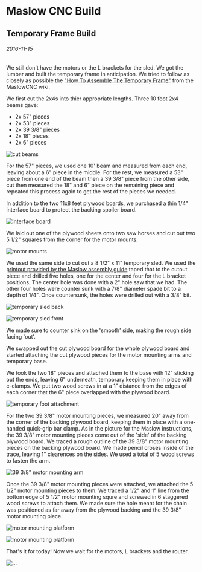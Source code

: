Maslow CNC Build
===

Temporary Frame Build
---

###### 2016-11-15

We still don't have the motors or the L brackets for the sled.
We got the lumber and built the temporary frame in anticipation.
We tried to follow as closely as possible the
["How To Assemble The Temporary Frame"](https://github.com/MaslowCNC/Mechanics/wiki/How-To-Assemble-The-Temporary-Frame)
from the MaslowCNC wiki.

We first cut the 2x4s into thier appropriate lengths.
Three 10 foot 2x4 beams gave:

* 2x 57" pieces
* 2x 53" pieces
* 2x 39 3/8" pieces
* 2x 18" pieces
* 2x 6" pieces

![cut beams](https://raw.githubusercontent.com/abetusk/dev/release/projects/maslowcnc/build/2017-11-15/img/single/processed/2016_0108_060106_002.jpg)

For the 57" pieces, we used one 10' beam and measured from each end,
leaving about a 6" piece in the middle.
For the rest, we measured a 53" piece from one end of the beam
then a 39 3/8" piece from the other side, cut then measured the
18" and 6" piece on the remaining piece and repeated this
process again to get the rest of the pieces we needed.

In addition to the two 11x8 feet plywood boards, we purchased a
thin 1/4" interface board to protect the backing spoiler board.

![interface board](https://raw.githubusercontent.com/abetusk/dev/release/projects/maslowcnc/build/2017-11-15/img/single/processed/2016_0108_060111_003.jpg)

We laid out one of the plywood sheets onto two saw horses and cut out
two 5 1/2" squares from the corner for the motor mounts.

![motor mounts](https://raw.githubusercontent.com/abetusk/dev/release/projects/maslowcnc/build/2017-11-15/img/single/processed/2016_0108_060052_001.jpg)

We used the same side to cut out a 8 1/2" x 11" temporary sled.
We used the [printout provided by the Maslow assembly guide](https://github.com/MaslowCNC/Mechanics/blob/master/tempSled.pdf)
taped that to the cutout piece and drilled five holes, one for the
center and four for the L bracket positions.
The center hole was done with a 2" hole saw that we had.
The other four holes were counter sunk with a 7/8" diameter spade bit to
a depth of 1/4".
Once countersunk, the holes were drilled out with a 3/8" bit.

![temporary sled back](https://raw.githubusercontent.com/abetusk/dev/release/projects/maslowcnc/build/2017-11-15/img/single/processed/2016_0108_085232_007.jpg)

![temporary sled front](https://raw.githubusercontent.com/abetusk/dev/release/projects/maslowcnc/build/2017-11-15/img/single/processed/2016_0108_085238_008.jpg)

We made sure to counter sink on the 'smooth' side, making the rough side
facing 'out'.

We swapped out the cut plywood board for the whole plywood board and started
attaching the cut plywood pieces for the motor mounting arms and temporary
base.

We took the two 18" pieces and attached them to the base with 12" sticking
out the ends, leaving 6" underneath, temporary keeping them in place
with c-clamps.
We put two wood screws in at a 1" distance from the edges of each corner
that the 6" piece overlapped with the plywood board.


![temporary foot attachment](https://raw.githubusercontent.com/abetusk/dev/release/projects/maslowcnc/build/2017-11-15/img/single/processed/2016_0108_085113_001.jpg)

For the two 39 3/8" motor mounting pieces, we measured 20" away from the corner
of the backing plywood board, keeping them in place with a one-handed quick-grip bar clamp.
As in the picture for the Maslow instructions, the 39 3/8" motor mounting pieces
come out of the 'side' of the backing plywood board.
We traced a rough outline of the 39 3/8" motor mounting pieces on the backing
plywood board.
We made pencil croses inside of the trace, leaving 1" clearences on the sides.
We used a total of 5 wood screws to fasten the arm.

![39 3/8" motor mounting arm](https://raw.githubusercontent.com/abetusk/dev/release/projects/maslowcnc/build/2017-11-15/img/single/processed/2016_0108_085208_005.jpg)

Once the 39 3/8" motor mounting pieces were attached, we attached the 5 1/2" motor
mounting pieces to them.
We traced a 1/2" and 1" line from the bottom edge of 5 1/2" motor mounting squre
and screwed in 6 staggered wood screws to attach them.
We made sure the hole meant for the chain was positioned as far away from the
plywood backing and the 39 3/8" motor mounting piece.

![motor mounting platform](https://raw.githubusercontent.com/abetusk/dev/release/projects/maslowcnc/build/2017-11-15/img/single/processed/2016_0108_085143_004.jpg)

![motor mounting platform](https://raw.githubusercontent.com/abetusk/dev/release/projects/maslowcnc/build/2017-11-15/img/single/processed/2016_0108_085216_006.jpg)


That's it for today!
Now we wait for the motors, L brackets and the router.

![...](https://raw.githubusercontent.com/abetusk/dev/release/projects/maslowcnc/build/2017-11-15/img/single/processed/2016_0108_085132_003.jpg)
